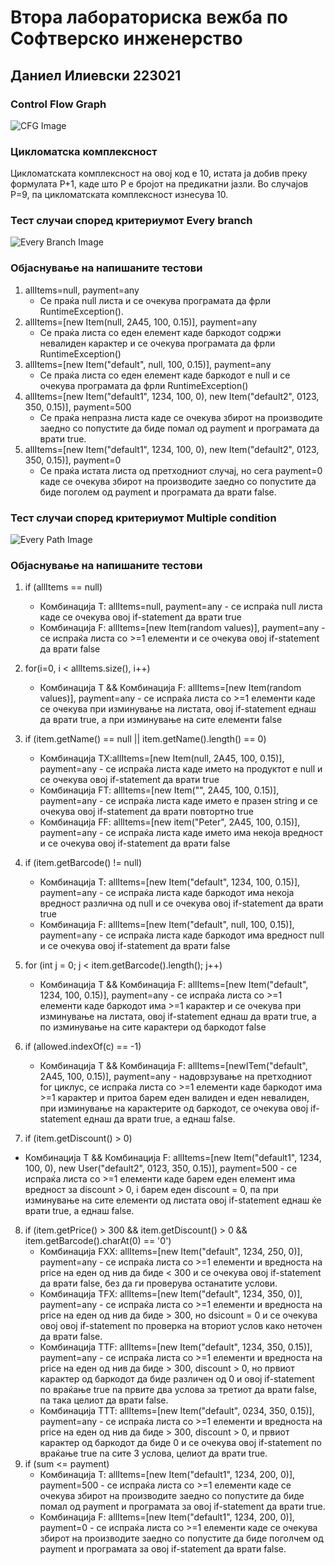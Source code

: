 # Втора лабораториска вежба по Софтверско инженерство
## Даниел Илиевски 223021
### Control Flow Graph
![CFG Image](https://github.com/danielilievskii/SI_2024_lab2_223021/blob/master/CFG.png)

### Цикломатска комплексност
Цикломатската комплексност на овој код е 10, истата ја добив преку формулата P+1, каде што P е бројот на предикатни јазли. Во случајoв P=9, па цикломатската комплексност изнесува 10.

### Тест случаи според критериумот Every branch
![Every Branch Image](https://github.com/danielilievskii/SI_2024_lab2_223021/blob/master/everyBranch.png)

### Објаснување на напишаните тестови
1. allItems=null, payment=any
   * Се праќа null листа и се очекува програмата да фрли RuntimeException().
2. allItems=[new Item(null, 2A45, 100, 0.15)], payment=any   
   * Се праќа листа со еден елемент каде баркодот содржи невалиден карактер и се очекува програмата да фрли RuntimeException()   
3. allItems=[new Item("default", null, 100, 0.15)], payment=any
   * Се праќа листа со еден елемент каде баркодот е null и се очекува програмата да фрли RuntimeException()   
4. allItems=[new Item("default1", 1234, 100, 0), new Item("default2", 0123, 350, 0.15)], payment=500
   * Се праќа непразна листа каде се очекува збирот на производите заедно со попустите да биде помал од payment и програмата да врати true.
5. allItems=[new Item("default1", 1234, 100, 0), new Item("default2", 0123, 350, 0.15)], payment=0
   * Се праќа истата листа од претходниот случај, но сега payment=0 каде се очекува збирот на производите заедно со попустите да биде поголем од payment и програмата да врати false.

### Тест случаи според критериумот Multiple condition
![Every Path Image](https://github.com/danielilievskii/SI_2024_lab2_223021/blob/master/multipleConditionNew.png)

### Објаснување на напишаните тестови
1. if (allItems == null)
   * Комбинација T: allItems=null, payment=any - се испраќа null листа каде се очекува овој if-statement да врати true
   * Комбинација F: allItems=[new Item(random values)], payment=any - се испраќа листа со >=1 елементи и се очекува овој if-statement да врати false

2. for(i=0, i < allItems.size(), i++)
   * Комбинација T && Комбинација F: allItems=[new Item(random values)], payment=any - се испраќа листа со >=1 елементи каде се очекува при изминување на листата, овој if-statement еднаш да врати true, а при изминување на сите елементи false 
   
3. if (item.getName() == null || item.getName().length() == 0)
   * Комбинација TX:allItems=[new Item(null, 2A45, 100, 0.15)], payment=any - се испраќа листа каде името на продуктот е null и се очекува овој if-statement да врати true
   * Комбинација FT: allItems=[new Item("", 2A45, 100, 0.15)], payment=any - се испраќа листа каде името е празен string и се очекува овој if-statement да врати повтортно true
   * Комбинација FF: allItems=[new item("Peter", 2A45, 100, 0.15)], payment=any - се испраќа листа каде името има некоја вредност и се очекува овој if-statement да врати false
4. if (item.getBarcode() != null)
   * Комбинација T: allItems=[new Item("default", 1234, 100, 0.15)], payment=any - се испраќа листа каде баркодот има некоја вредност различна од null и се очекува овој if-statement да врати true
   * Комбинација F: allItems=[new Item("default", null, 100, 0.15)], payment=any - се испраќа листа каде баркодот има вредност null и се очекува овој if-statement да врати false
5. for (int j = 0; j < item.getBarcode().length(); j++)
   * Комбинација T && Комбинација F: allItems=[new Item("default", 1234, 100, 0.15)], payment=any - се испраќа листа со >=1 елементи каде баркодот има >=1 карактер и се очекува при изминување на листата, овој if-statement еднаш да врати true, а по изминување на сите карактери од баркодот false
6. if (allowed.indexOf(c) == -1)
    * Комбинација T && Комбинација F: allItems=[newITem("default", 2A45, 100, 0.15)], payment=any - надоврзување на претходниот for циклус, се испраќа листа со >=1 елементи каде баркодот има >=1 карактер и притоа барем еден валиден и еден невалиден, при изминување на карактерите од баркодот, се очекува овој if-statement еднаш да врати true, а еднаш false.
7. if (item.getDiscount() > 0)
  * Комбинација T && Комбинација F: allItems=[new Item("default1", 1234, 100, 0), new User("default2", 0123, 350, 0.15)], payment=500 - се испраќа листа со >=1 елементи каде барем еден елемент има вредност за discount > 0, i барем еден discount = 0, па при изминување на сите елементи од листата овој if-statement еднаш ќе врати true, а еднаш false.
   
8. if (item.getPrice() > 300 && item.getDiscount() > 0 && item.getBarcode().charAt(0) == '0')
   * Комбинација FXX: allItems=[new Item("default", 1234, 250, 0)], payment=any - се испраќа листа со >=1 елементи и вредноста на price на еден од нив да биде < 300 и се очекува овој if-statement да врати false, без да ги проверува останатите услови.
   * Комбинација TFX: allItems=[new Item("default", 1234, 350, 0)], payment=any - се испраќа листа со >=1 елементи и вредноста на price на еден од нив да биде > 300, но dsicount = 0 и се очекува овој овој if-statement по проверка на вториот услов како неточен да врати false.
   * Комбинација TTF: allItems=[new Item("default", 1234, 350, 0.15)], payment=any - се испраќа листа со >=1 елементи и вредноста на price на еден од нив да биде > 300, discount > 0, но првиот карактер од баркодот да биде различен од 0 и овој if-statement по враќање true na првите два услова за третиот да врати false, па така целиот да врати false.
   * Комбинација TTT: allItems=[new Item("default", 0234, 350, 0.15)], payment=any - се испраќа листа со >=1 елементи и вредноста на price на еден од нив да биде > 300, discount > 0, и првиот карактер од баркодот да биде 0 и се очекува овој if-statement по враќање true na сите 3 услова, целиот да врати true.
9. if (sum <= payment)
   * Комбинација T: allItems=[new Item("default1", 1234, 200, 0)], payment=500 - се испраќа листа со >=1 елементи каде се очекува збирот на производите заедно со попустите да биде помал од payment и програмата за овој if-statement да врати true.
   * Комбинација F: allItems=[new Item("default1", 1234, 200, 0)], payment=0 - се испраќа листа со >=1 елементи каде се очекува збирот на производите заедно со попустите да биде поголчем од payment и програмата за овој if-statement да врати false.
